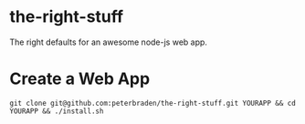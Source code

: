 the-right-stuff
===============

The right defaults for an awesome node-js web app.


# Create a Web App


    git clone git@github.com:peterbraden/the-right-stuff.git YOURAPP && cd YOURAPP && ./install.sh

